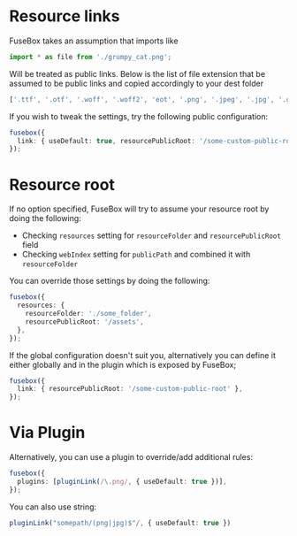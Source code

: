 # Resource links

FuseBox takes an assumption that imports like

```ts
import * as file from './grumpy_cat.png';
```

Will be treated as public links. Below is the list of file extension that be assumed to be public links and copied
accordingly to your dest folder

```js
['.ttf', '.otf', '.woff', '.woff2', 'eot', '.png', '.jpeg', '.jpg', '.gif', '.bmp', '.svg'];
```

If you wish to tweak the settings, try the following public configuration:

```ts
fusebox({
  link: { useDefault: true, resourcePublicRoot: '/some-custom-public-root' },
});
```

# Resource root

If no option specified, FuseBox will try to assume your resource root by doing the following:

- Checking `resources` setting for `resourceFolder` and `resourcePublicRoot` field
- Checking `webIndex` setting for `publicPath` and combined it with `resourceFolder`

You can override those settings by doing the following:

```ts
fusebox({
  resources: {
    resourceFolder: './some_folder',
    resourcePublicRoot: '/assets',
  },
});
```

If the global configuration doesn't suit you, alternatively you can define it either globally and in the plugin which is
exposed by FuseBox;

```ts
fusebox({
  link: { resourcePublicRoot: '/some-custom-public-root' },
});
```

# Via Plugin

Alternatively, you can use a plugin to override/add additional rules:

```ts
fusebox({
  plugins: [pluginLink(/\.png/, { useDefault: true })],
});
```

You can also use string:

```ts
pluginLink("somepath/(png|jpg)$"/, { useDefault: true })
```
